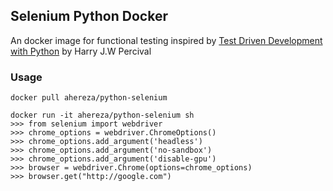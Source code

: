 ## Selenium Python Docker

An docker image for functional testing inspired by [Test Driven Development with Python](https://www.obeythetestinggoat.com) by Harry J.W Percival


### Usage
```
docker pull ahereza/python-selenium

docker run -it ahereza/python-selenium sh
>>> from selenium import webdriver
>>> chrome_options = webdriver.ChromeOptions()
>>> chrome_options.add_argument('headless')
>>> chrome_options.add_argument('no-sandbox')
>>> chrome_options.add_argument('disable-gpu')
>>> browser = webdriver.Chrome(options=chrome_options)
>>> browser.get("http://google.com")
```